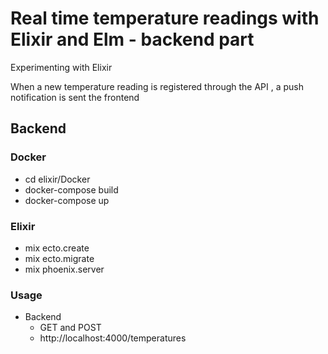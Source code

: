 # Real time temperature readings with Elixir and Elm - backend part

Experimenting with Elixir

When a new temperature reading is registered through the API , a push notification is sent the frontend

## Backend

### Docker
* cd elixir/Docker
* docker-compose build
* docker-compose up

### Elixir
 * mix ecto.create
 * mix ecto.migrate
 * mix phoenix.server

### Usage
* Backend
  * GET and POST
  * http://localhost:4000/temperatures